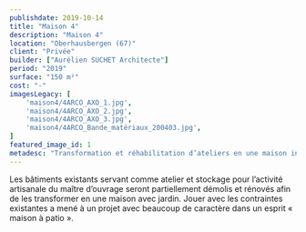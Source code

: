 ```yaml
---
publishdate: 2019-10-14
title: "Maison 4"
description: "Maison 4"
location: "Oberhausbergen (67)"
client: "Privée"
builder: ["Aurélien SUCHET Architecte"]
period: "2019"
surface: "150 m²"
cost: "-"
imagesLegacy: [
    'maison4/4ARCO_AXO_1.jpg',
    'maison4/4ARCO_AXO_2.jpg',
    'maison4/4ARCO_AXO_3.jpg',
    'maison4/4ARCO_Bande_matériaux_200403.jpg',
]
featured_image_id: 1
metadesc: "Transformation et réhabilitation d’ateliers en une maison individuelle située à Oberhausbergen."
---
```

Les bâtiments existants servant comme atelier et stockage pour l’activité artisanale du maître d’ouvrage seront partiellement démolis et rénovés afin de les transformer en une maison avec jardin. Jouer avec les contraintes existantes a mené à un projet avec beaucoup de caractère dans un esprit « maison à patio ».
